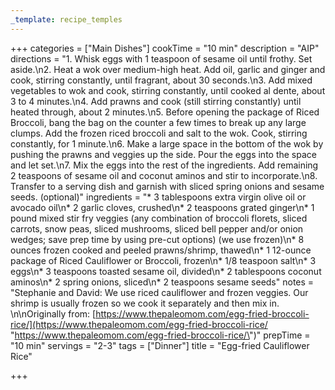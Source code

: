 ```yaml
---
_template: recipe_temples
---
```




+++
categories = ["Main Dishes"]
cookTime = "10 min"
description = "AIP"
directions = "1. Whisk eggs with 1 teaspoon of sesame oil until frothy. Set aside.\n2. Heat a wok over medium-high heat. Add oil, garlic and ginger and cook, stirring constantly, until fragrant, about 30 seconds.\n3. Add mixed vegetables to wok and cook, stirring constantly, until cooked al dente, about 3 to 4 minutes.\n4. Add prawns and cook (still stirring constantly) until heated through, about 2 minutes.\n5. Before opening the package of Riced Broccoli, bang the bag on the counter a few times to break up any large clumps. Add the frozen riced broccoli and salt to the wok. Cook, stirring constantly, for 1 minute.\n6. Make a large space in the bottom of the wok by pushing the prawns and veggies up the side. Pour the eggs into the space and let set.\n7. Mix the eggs into the rest of the ingredients. Add remaining 2 teaspoons of sesame oil and coconut aminos and stir to incorporate.\n8. Transfer to a serving dish and garnish with sliced spring onions and sesame seeds. (optional)"
ingredients = "* 3 tablespoons extra virgin olive oil or avocado oil\n* 2 garlic cloves, crushed\n* 2 teaspoons grated ginger\n* 1 pound mixed stir fry veggies (any combination of broccoli florets, sliced carrots, snow peas, sliced mushrooms, sliced bell pepper and/or onion wedges; save prep time by using pre-cut options) (we use frozen)\n* 8 ounces frozen cooked and peeled prawns/shrimp, thawed\n* 1 12-ounce package of Riced Cauliflower or Broccoli, frozen\n* 1/8 teaspoon salt\n* 3 eggs\n* 3 teaspoons toasted sesame oil, divided\n* 2 tablespoons coconut aminos\n* 2 spring onions, sliced\n* 2 teaspoons sesame seeds"
notes = "Stephanie and David: We use riced cauliflower and frozen veggies. Our shrimp is usually frozen so we cook it separately and then mix in. \n\nOriginally from: [https://www.thepaleomom.com/egg-fried-broccoli-rice/](https://www.thepaleomom.com/egg-fried-broccoli-rice/ \"https://www.thepaleomom.com/egg-fried-broccoli-rice/\")"
prepTime = "10 min"
servings = "2-3"
tags = ["Dinner"]
title = "Egg-fried Cauliflower Rice"

+++
